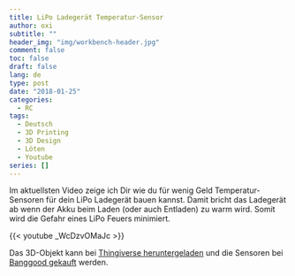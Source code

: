 ```yaml
---
title: LiPo Ladegerät Temperatur-Sensor
author: oxi
subtitle: ""
header_img: "img/workbench-header.jpg"
comment: false
toc: false
draft: false
lang: de
type: post
date: "2018-01-25"
categories:
  - RC
tags:
  - Deutsch
  - 3D Printing
  - 3D Design
  - Löten
  - Youtube
series: []
---
```

Im aktuellsten Video zeige ich Dir wie du für wenig Geld Temperatur-Sensoren für dein LiPo Ladegerät bauen kannst. Damit bricht das Ladegerät ab wenn der Akku beim Laden (oder auch Entladen) zu warm wird. Somit wird die Gefahr eines LiPo Feuers minimiert.

{{< youtube _WcDzvOMaJc >}}

Das 3D-Objekt kann bei [Thingiverse heruntergeladen](https://www.thingiverse.com/thing:2766449) und die Sensoren bei [Banggood gekauft](http://bit.ly/2DCtVtO) werden.
